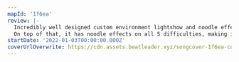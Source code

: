 ```yaml
---
mapId: '1f6ea'
review: |-
  Incredibly well designed custom environment lightshow and noodle effects, paired with great flow, and it has a touching story to it.
  On top of that, it has noodle effects on all 5 difficulties, making it one of the most accessible modcharts!
startDate: '2022-01-03T00:00:00.000Z'
coverUrlOverwrite: https://cdn.assets.beatleader.xyz/songcover-1f6ea-cover.jpg
---
```

